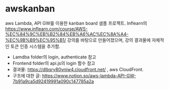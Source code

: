 # awskanban
aws Lambda, API GW를 이용한 kanban board 샘플 프로젝트.
Inflearn의 https://www.inflearn.com/course/AWS-%EC%84%9C%EB%B2%84%EB%A6%AC%EC%8A%A4-%EC%9B%B9%EC%95%B1/ 강의를 바탕으로 만들어졌으며,
강의 결과물에 자체적인 토큰 인증 시스템을 추가함.
* Lamdba folder의 login, authenticate 참고
* Frontend folder의 api.js의 login 함수 참고
* 결과물: https://dlbsry80yniw4.cloudfront.net/ , aws CloudFront.
* 구조에 대한 글: https://www.notion.so/aws-lambda-API-GW-7b91a9ca5d92419991a090c147785a2a
